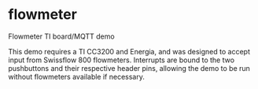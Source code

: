 # flowmeter
Flowmeter TI board/MQTT demo

This demo requires a TI CC3200 and Energia, and was designed to accept 
input from Swissflow 800 flowmeters.  Interrupts are bound to the two 
pushbuttons and their respective header pins, allowing the demo to be 
run without flowmeters available if necessary.

